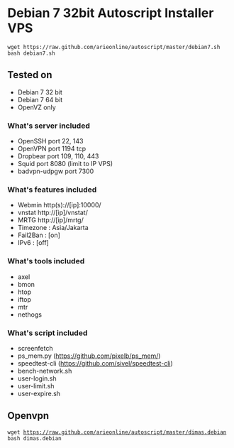 # Debian 7 32bit Autoscript Installer VPS
<pre><code>wget https://raw.github.com/arieonline/autoscript/master/debian7.sh
bash debian7.sh
</code></pre>
<h2>Tested on</h2>
<ul>
<li>Debian 7 32 bit</li>
<li>Debian 7 64 bit</li>
<li>OpenVZ only</li>
</ul>
<h3>What's server included</h3>
<ul>
<li>OpenSSH port 22, 143</li>
<li>OpenVPN port 1194 tcp</li>
<li>Dropbear port 109, 110, 443</li>
<li>Squid port 8080 (limit to IP VPS)</li>
<li>badvpn-udpgw port 7300</li>
</ul>
<h3>What's features included</h3>
<ul>
<li>Webmin http(s)://[ip]:10000/</li>
<li>vnstat http://[ip]/vnstat/</li>
<li>MRTG http://[ip]/mrtg/</li>
<li>Timezone : Asia/Jakarta</li>
<li>Fail2Ban : [on]</li>
<li>IPv6     : [off]</li>
</ul>
<h3>What's tools included</h3>
<ul>
<li>axel</li>
<li>bmon</li>
<li>htop</li>
<li>iftop</li>
<li>mtr</li>
<li>nethogs</li>
</ul>
<h3>What's script included</h3>
<ul>
<li>screenfetch</li>
<li>ps_mem.py (<a href="https://github.com/pixelb/ps_mem/">https://github.com/pixelb/ps_mem/</a>)</li>
<li>speedtest-cli (<a href="https://github.com/sivel/speedtest-cli">https://github.com/sivel/speedtest-cli</a>)</li>
<li>bench-network.sh</li>
<li>user-login.sh</li>
<li>user-limit.sh</li>
<li>user-expire.sh</li>
</ul>
<h2>Openvpn</h2>
<pre><code>wget <a href="https://raw.github.com/arieonline/autoscript/master/dimas.debian">https://raw.github.com/arieonline/autoscript/master/dimas.debian</a>
bash dimas.debian
</code></pre>
